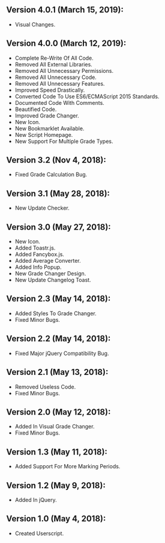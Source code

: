 ## Version 4.0.1 (March 15, 2019):

* Visual Changes.

## Version 4.0.0 (March 12, 2019):

* Complete Re-Write Of All Code.
* Removed All External Libraries.
* Removed All Unnecessary Permissions.
* Removed All Unnecessary Code.
* Removed All Unnecessary Features.
* Improved Speed Drastically.
* Converted Code To Use ES6/ECMAScript 2015 Standards.
* Documented Code With Comments.
* Beautified Code.
* Improved Grade Changer.
* New Icon.
* New Bookmarklet Available.
* New Script Homepage.
* New Support For Multiple Grade Types.

## Version 3.2 (Nov 4, 2018):

* Fixed Grade Calculation Bug.

## Version 3.1 (May 28, 2018):

* New Update Checker.

## Version 3.0 (May 27, 2018):

* New Icon.
* Added Toastr.js.
* Added Fancybox.js.
* Added Average Converter.
* Added Info Popup.
* New Grade Changer Design.
* New Update Changelog Toast.

## Version 2.3 (May 14, 2018):

* Added Styles To Grade Changer.
* Fixed Minor Bugs.

## Version 2.2 (May 14, 2018):

* Fixed Major jQuery Compatibility Bug.

## Version 2.1 (May 13, 2018):

* Removed Useless Code.
* Fixed Minor Bugs.

## Version 2.0 (May 12, 2018):

* Added In Visual Grade Changer.
* Fixed Minor Bugs.

## Version 1.3 (May 11, 2018):

* Added Support For More Marking Periods.

## Version 1.2 (May 9, 2018):

* Added In jQuery.

## Version 1.0 (May 4, 2018):

* Created Userscript.
